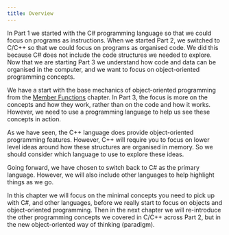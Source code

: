 ```yaml
---
title: Overview
---
```


In Part 1 we started with the C# programming language so that we could focus on programs as instructions. When we started Part 2, we switched to C/C++ so that we could focus on programs as organised code. We did this because C# does not include the code structures we needed to explore. Now that we are starting Part 3 we understand how code and data can be organised in the computer, and we want to focus on object-oriented programming concepts.

We have a start with the base mechanics of object-oriented programming from the [Member Functions](/book/part-2-organised-code/7-member-functions/0-overview) chapter. In Part 3, the focus is more on the concepts and how they work, rather than on the code and how it works. However, we need to use a programming language to help us see these concepts in action.

As we have seen, the C++ language does provide object-oriented programming features. However, C++ will require you to focus on lower level ideas around how these structures are organised in memory. So we should consider which language to use to explore these ideas.

Going forward, we have chosen to switch back to C# as the primary language. However, we will also include other languages to help highlight things as we go.

In this chapter we will focus on the minimal concepts you need to pick up with C#, and other languages, before we really start to focus on objects and object-oriented programming. Then in the next chapter we will re-introduce the other programming concepts we covered in C/C++ across Part 2, but in the new object-oriented way of thinking (paradigm).
